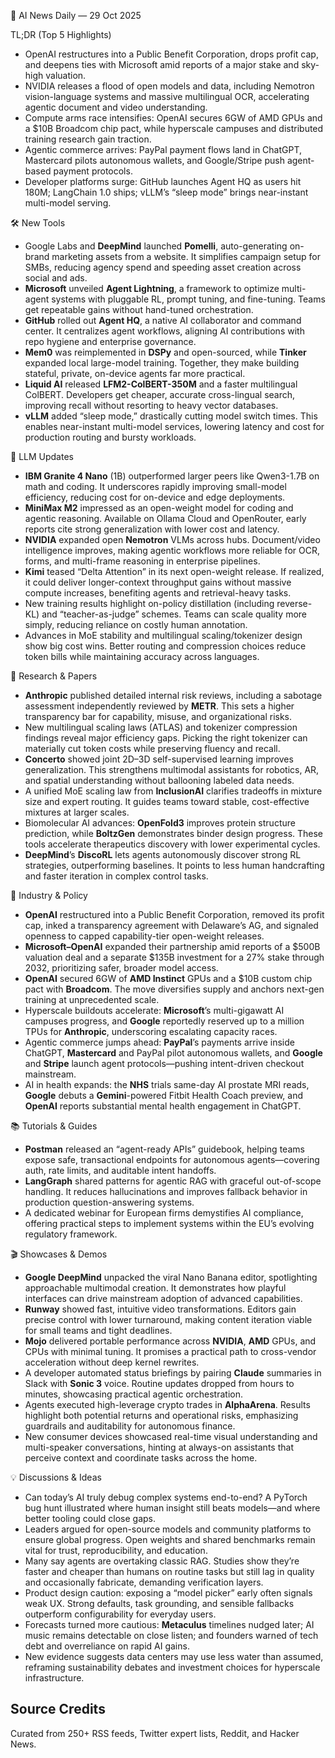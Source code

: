 📰 AI News Daily — 29 Oct 2025

TL;DR (Top 5 Highlights)
- OpenAI restructures into a Public Benefit Corporation, drops profit cap, and deepens ties with Microsoft amid reports of a major stake and sky-high valuation.
- NVIDIA releases a flood of open models and data, including Nemotron vision-language systems and massive multilingual OCR, accelerating agentic document and video understanding.
- Compute arms race intensifies: OpenAI secures 6GW of AMD GPUs and a $10B Broadcom chip pact, while hyperscale campuses and distributed training research gain traction.
- Agentic commerce arrives: PayPal payment flows land in ChatGPT, Mastercard pilots autonomous wallets, and Google/Stripe push agent-based payment protocols.
- Developer platforms surge: GitHub launches Agent HQ as users hit 180M; LangChain 1.0 ships; vLLM’s “sleep mode” brings near-instant multi-model serving.

🛠️ New Tools
- Google Labs and **DeepMind** launched **Pomelli**, auto-generating on-brand marketing assets from a website. It simplifies campaign setup for SMBs, reducing agency spend and speeding asset creation across social and ads.
- **Microsoft** unveiled **Agent Lightning**, a framework to optimize multi-agent systems with pluggable RL, prompt tuning, and fine-tuning. Teams get repeatable gains without hand-tuned orchestration.
- **GitHub** rolled out **Agent HQ**, a native AI collaborator and command center. It centralizes agent workflows, aligning AI contributions with repo hygiene and enterprise governance.
- **Mem0** was reimplemented in **DSPy** and open-sourced, while **Tinker** expanded local large-model training. Together, they make building stateful, private, on-device agents far more practical.
- **Liquid AI** released **LFM2-ColBERT-350M** and a faster multilingual ColBERT. Developers get cheaper, accurate cross-lingual search, improving recall without resorting to heavy vector databases.
- **vLLM** added “sleep mode,” drastically cutting model switch times. This enables near-instant multi-model services, lowering latency and cost for production routing and bursty workloads.

🤖 LLM Updates
- **IBM Granite 4 Nano** (1B) outperformed larger peers like Qwen3-1.7B on math and coding. It underscores rapidly improving small-model efficiency, reducing cost for on-device and edge deployments.
- **MiniMax M2** impressed as an open-weight model for coding and agentic reasoning. Available on Ollama Cloud and OpenRouter, early reports cite strong generalization with lower cost and latency.
- **NVIDIA** expanded open **Nemotron** VLMs across hubs. Document/video intelligence improves, making agentic workflows more reliable for OCR, forms, and multi-frame reasoning in enterprise pipelines.
- **Kimi** teased “Delta Attention” in its next open-weight release. If realized, it could deliver longer-context throughput gains without massive compute increases, benefiting agents and retrieval-heavy tasks.
- New training results highlight on-policy distillation (including reverse-KL) and “teacher-as-judge” schemes. Teams can scale quality more simply, reducing reliance on costly human annotation.
- Advances in MoE stability and multilingual scaling/tokenizer design show big cost wins. Better routing and compression choices reduce token bills while maintaining accuracy across languages.

📑 Research & Papers
- **Anthropic** published detailed internal risk reviews, including a sabotage assessment independently reviewed by **METR**. This sets a higher transparency bar for capability, misuse, and organizational risks.
- New multilingual scaling laws (ATLAS) and tokenizer compression findings reveal major efficiency gaps. Picking the right tokenizer can materially cut token costs while preserving fluency and recall.
- **Concerto** showed joint 2D–3D self-supervised learning improves generalization. This strengthens multimodal assistants for robotics, AR, and spatial understanding without ballooning labeled data needs.
- A unified MoE scaling law from **InclusionAI** clarifies tradeoffs in mixture size and expert routing. It guides teams toward stable, cost-effective mixtures at larger scales.
- Biomolecular AI advances: **OpenFold3** improves protein structure prediction, while **BoltzGen** demonstrates binder design progress. These tools accelerate therapeutics discovery with lower experimental cycles.
- **DeepMind**’s **DiscoRL** lets agents autonomously discover strong RL strategies, outperforming baselines. It points to less human handcrafting and faster iteration in complex control tasks.

🏢 Industry & Policy
- **OpenAI** restructured into a Public Benefit Corporation, removed its profit cap, inked a transparency agreement with Delaware’s AG, and signaled openness to capped capability-tier open-weight releases.
- **Microsoft–OpenAI** expanded their partnership amid reports of a $500B valuation deal and a separate $135B investment for a 27% stake through 2032, prioritizing safer, broader model access.
- **OpenAI** secured 6GW of **AMD Instinct** GPUs and a $10B custom chip pact with **Broadcom**. The move diversifies supply and anchors next-gen training at unprecedented scale.
- Hyperscale buildouts accelerate: **Microsoft**’s multi-gigawatt AI campuses progress, and **Google** reportedly reserved up to a million TPUs for **Anthropic**, underscoring escalating capacity races.
- Agentic commerce jumps ahead: **PayPal**’s payments arrive inside ChatGPT, **Mastercard** and PayPal pilot autonomous wallets, and **Google** and **Stripe** launch agent protocols—pushing intent-driven checkout mainstream.
- AI in health expands: the **NHS** trials same-day AI prostate MRI reads, **Google** debuts a **Gemini**-powered Fitbit Health Coach preview, and **OpenAI** reports substantial mental health engagement in ChatGPT.

📚 Tutorials & Guides
- **Postman** released an “agent-ready APIs” guidebook, helping teams expose safe, transactional endpoints for autonomous agents—covering auth, rate limits, and auditable intent handoffs.
- **LangGraph** shared patterns for agentic RAG with graceful out-of-scope handling. It reduces hallucinations and improves fallback behavior in production question-answering systems.
- A dedicated webinar for European firms demystifies AI compliance, offering practical steps to implement systems within the EU’s evolving regulatory framework.

🎬 Showcases & Demos
- **Google DeepMind** unpacked the viral Nano Banana editor, spotlighting approachable multimodal creation. It demonstrates how playful interfaces can drive mainstream adoption of advanced capabilities.
- **Runway** showed fast, intuitive video transformations. Editors gain precise control with lower turnaround, making content iteration viable for small teams and tight deadlines.
- **Mojo** delivered portable performance across **NVIDIA**, **AMD** GPUs, and CPUs with minimal tuning. It promises a practical path to cross-vendor acceleration without deep kernel rewrites.
- A developer automated status briefings by pairing **Claude** summaries in Slack with **Sonic 3** voice. Routine updates dropped from hours to minutes, showcasing practical agentic orchestration.
- Agents executed high-leverage crypto trades in **AlphaArena**. Results highlight both potential returns and operational risks, emphasizing guardrails and auditability for autonomous finance.
- New consumer devices showcased real-time visual understanding and multi-speaker conversations, hinting at always-on assistants that perceive context and coordinate tasks across the home.

💡 Discussions & Ideas
- Can today’s AI truly debug complex systems end-to-end? A PyTorch bug hunt illustrated where human insight still beats models—and where better tooling could close gaps.
- Leaders argued for open-source models and community platforms to ensure global progress. Open weights and shared benchmarks remain vital for trust, reproducibility, and education.
- Many say agents are overtaking classic RAG. Studies show they’re faster and cheaper than humans on routine tasks but still lag in quality and occasionally fabricate, demanding verification layers.
- Product design caution: exposing a “model picker” early often signals weak UX. Strong defaults, task grounding, and sensible fallbacks outperform configurability for everyday users.
- Forecasts turned more cautious: **Metaculus** timelines nudged later; AI music remains detectable on close listen; and founders warned of tech debt and overreliance on rapid AI gains.
- New evidence suggests data centers may use less water than assumed, reframing sustainability debates and investment choices for hyperscale infrastructure.

## Source Credits  
Curated from 250+ RSS feeds, Twitter expert lists, Reddit, and Hacker News.